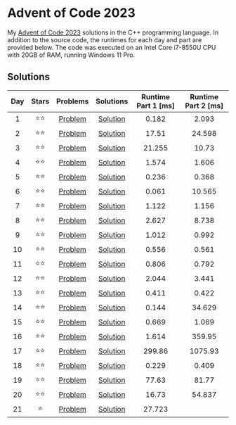 # Advent of Code 2023

My [Advent of Code 2023](https://adventofcode.com/2023) solutions in the C++ programming language. In addition to the source code, the runtimes for each day and part are provided below. The code was executed on an Intel Core i7-8550U CPU with 20GB of RAM, running Windows 11 Pro.

## Solutions

|Day|Stars|Problems|Solutions|Runtime Part 1 [ms]|Runtime Part 2 [ms]|
|:-:|:-:|:-:|:-:|:-:|:-:|
|1|⭐⭐|[Problem](https://adventofcode.com/2023/day/1)|[Solution](Day01/main.cpp)|0.182|2.093|
|2|⭐⭐|[Problem](https://adventofcode.com/2023/day/2)|[Solution](Day02/main.cpp)|17.51|24.598|
|3|⭐⭐|[Problem](https://adventofcode.com/2023/day/3)|[Solution](Day03/main.cpp)|21.255|10.73|
|4|⭐⭐|[Problem](https://adventofcode.com/2023/day/4)|[Solution](Day04/main.cpp)|1.574|1.606|
|5|⭐⭐|[Problem](https://adventofcode.com/2023/day/5)|[Solution](Day05/main.cpp)|0.236|0.368|
|6|⭐⭐|[Problem](https://adventofcode.com/2023/day/6)|[Solution](Day06/main.cpp)|0.061|10.565|
|7|⭐⭐|[Problem](https://adventofcode.com/2023/day/7)|[Solution](Day07/main.cpp)|1.122|1.156|
|8|⭐⭐|[Problem](https://adventofcode.com/2023/day/8)|[Solution](Day08/main.cpp)|2.627|8.738|
|9|⭐⭐|[Problem](https://adventofcode.com/2023/day/9)|[Solution](Day09/main.cpp)|1.012|0.992|
|10|⭐⭐|[Problem](https://adventofcode.com/2023/day/10)|[Solution](Day10/main.cpp)|0.556|0.561|
|11|⭐⭐|[Problem](https://adventofcode.com/2023/day/11)|[Solution](Day11/main.cpp)|0.806|0.792|
|12|⭐⭐|[Problem](https://adventofcode.com/2023/day/12)|[Solution](Day12/main.cpp)|2.044|3.441|
|13|⭐⭐|[Problem](https://adventofcode.com/2023/day/13)|[Solution](Day13/main.cpp)|0.411|0.422|
|14|⭐⭐|[Problem](https://adventofcode.com/2023/day/14)|[Solution](Day14/main.cpp)|0.144|34.629|
|15|⭐⭐|[Problem](https://adventofcode.com/2023/day/15)|[Solution](Day15/main.cpp)|0.669|1.069|
|16|⭐⭐|[Problem](https://adventofcode.com/2023/day/16)|[Solution](Day16/main.cpp)|1.614|359.95|
|17|⭐⭐|[Problem](https://adventofcode.com/2023/day/17)|[Solution](Day17/main.cpp)|299.86|1075.93|
|18|⭐⭐|[Problem](https://adventofcode.com/2023/day/18)|[Solution](Day18/main.cpp)|0.229|0.409|
|19|⭐⭐|[Problem](https://adventofcode.com/2023/day/19)|[Solution](Day19/main.cpp)|77.63|81.77|
|20|⭐⭐|[Problem](https://adventofcode.com/2023/day/20)|[Solution](Day20/main.cpp)|16.73|54.837|
|21|⭐|[Problem](https://adventofcode.com/2023/day/21)|[Solution](Day21/main.cpp)|27.723||
